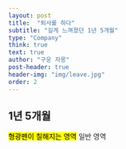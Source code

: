 ```yaml
---
layout: post
title:  "퇴사를 하다"
subtitle: "길게 느껴졌던 1년 5개월"
type: "Company"
think: true
text: true
author: "구운 자몽"
post-header: true
header-img: "img/leave.jpg"
order: 2
---
```

## 1년 5개월

 <mark>형광펜이 칠해지는 영역</mark> 일반 영역
